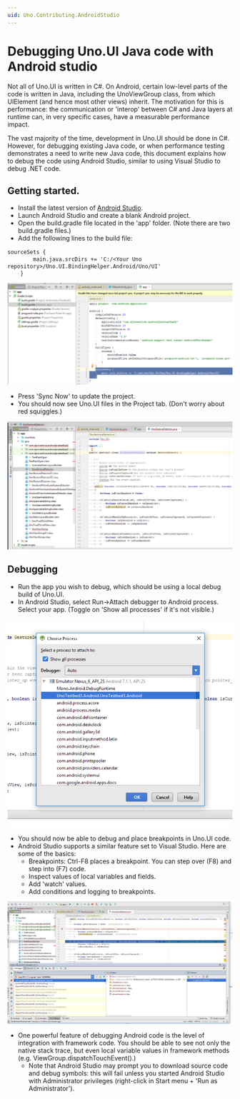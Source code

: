 ```yaml
---
uid: Uno.Contributing.AndroidStudio
---
```


# Debugging Uno.UI Java code with Android studio

Not all of Uno.UI is written in C#. On Android, certain low-level parts of the code is written in Java, including the UnoViewGroup class, from which UIElement (and hence most other views) inherit. The motivation for this is performance: the communication or 'interop' between C# and Java layers at runtime can, in very specific cases, have a measurable performance impact.

The vast majority of the time, development in Uno.UI should be done in C#. However, for debugging existing Java code, or when performance testing demonstrates a need to write new Java code, this document explains how to debug the code using Android Studio, similar to using Visual Studio to debug .NET code.

## Getting started.

* Install the latest version of [Android Studio](https://developer.android.com/studio/index.html).
* Launch Android Studio and create a blank Android project.
* Open the build.gradle file located in the 'app' folder. (Note there are two build.gradle files.)
* Add the following lines to the build file:

```
sourceSets {
        main.java.srcDirs += 'C:/<Your Uno repository>/Uno.UI.BindingHelper.Android/Uno/UI'
    }
```

![gradle](assets/debugging-android-studio/Gradle-changes.png)

* Press 'Sync Now' to update the project.
* You should now see Uno.UI files in the Project tab. (Don't worry about red squiggles.)

![Project-files](assets/debugging-android-studio/Project-files.png)

## Debugging

* Run the app you wish to debug, which should be using a local debug build of Uno.UI.
* In Android Studio, select Run->Attach debugger to Android process. Select your app. (Toggle on 'Show all processes' if it's not visible.)

![Attach-to-process](assets/debugging-android-studio/Attach-to-process.png)

* You should now be able to debug and place breakpoints in Uno.UI code.
* Android Studio supports a similar feature set to Visual Studio. Here are some of the basics:
  * Breakpoints: Ctrl-F8 places a breakpoint. You can step over (F8) and step into (F7) code.
  * Inspect values of local variables and fields.
  * Add 'watch' values.
  * Add conditions and logging to breakpoints.

![Debugging](assets/debugging-android-studio/Debugging.png)

* One powerful feature of debugging Android code is the level of integration with framework code. You should be able to see not only the native stack trace, but even local variable values in framework methods (e.g. ViewGroup.dispatchTouchEvent().)
  * Note that Android Studio may prompt you to download source code and debug symbols: this will fail unless you started Android Studio with Administrator privileges (right-click in Start menu + 'Run as Administrator').
